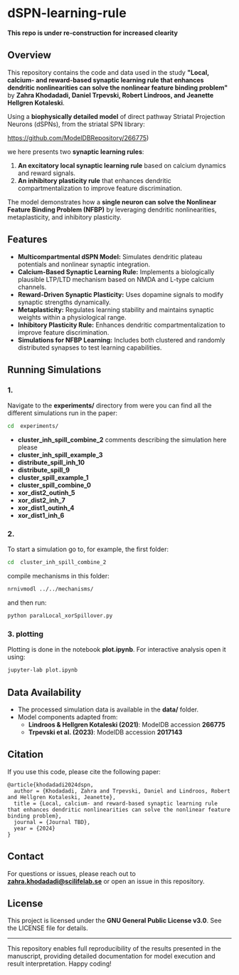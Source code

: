 # dSPN-learning-rule

**This repo is under re-construction for increased clearity**

## Overview

This repository contains the code and data used in the study **"Local, calcium- and reward-based synaptic learning rule that enhances dendritic nonlinearities can solve the nonlinear feature binding problem"** by **Zahra Khodadadi, Daniel Trpevski, Robert Lindroos, and Jeanette Hellgren Kotaleski**.

Using a **biophysically detailed model** of direct pathway Striatal Projection Neurons (dSPNs), from the striatal SPN library:

https://github.com/ModelDBRepository/266775)

we here presents two **synaptic learning rules**:

1. **An excitatory local synaptic learning rule** based on calcium dynamics and reward signals.
2. **An inhibitory plasticity rule** that enhances dendritic compartmentalization to improve feature discrimination.

The model demonstrates how a **single neuron can solve the Nonlinear Feature Binding Problem (NFBP)** by leveraging dendritic nonlinearities, metaplasticity, and inhibitory plasticity.

## Features

- **Multicompartmental dSPN Model:** Simulates dendritic plateau potentials and nonlinear synaptic integration.
- **Calcium-Based Synaptic Learning Rule:** Implements a biologically plausible LTP/LTD mechanism based on NMDA and L-type calcium channels.
- **Reward-Driven Synaptic Plasticity:** Uses dopamine signals to modify synaptic strengths dynamically.
- **Metaplasticity:** Regulates learning stability and maintains synaptic weights within a physiological range.
- **Inhibitory Plasticity Rule:** Enhances dendritic compartmentalization to improve feature discrimination.
- **Simulations for NFBP Learning:** Includes both clustered and randomly distributed synapses to test learning capabilities.

## Running Simulations

### 1.

Navigate to the **experiments/** directory from were you can find all the different simulations run in the paper:

```bash
cd  experiments/
```

- **cluster_inh_spill_combine_2** comments describing the simulation here please
- **cluster_inh_spill_example_3**
- **distribute_spill_inh_10**
- **distribute_spill_9**
- **cluster_spill_example_1**
- **cluster_spill_combine_0**
- **xor_dist2_outinh_5**
- **xor_dist2_inh_7**
- **xor_dist1_outinh_4**
- **xor_dist1_inh_6**

### 2. 

To start a simulation go to, for example, the first folder:

```bash
cd  cluster_inh_spill_combine_2
```

compile mechanisms in this folder:

```bash
nrnivmodl ../../mechanisms/
```

and then run:

```bash
python paralLocal_xorSpillover.py
```

### 3. plotting

Plotting is done in the notebook **plot.ipynb**. For interactive analysis open it using:

```bash
jupyter-lab plot.ipynb
```


## Data Availability

- The processed simulation data is available in the **data/** folder.
- Model components adapted from:
  - **Lindroos & Hellgren Kotaleski (2021)**: ModelDB accession **266775**
  - **Trpevski et al. (2023)**: ModelDB accession **2017143**

## Citation

If you use this code, please cite the following paper:

```
@article{khodadadi2024dspn,
  author = {Khodadadi, Zahra and Trpevski, Daniel and Lindroos, Robert and Hellgren Kotaleski, Jeanette},
  title = {Local, calcium- and reward-based synaptic learning rule that enhances dendritic nonlinearities can solve the nonlinear feature binding problem},
  journal = {Journal TBD},
  year = {2024}
}
```

## Contact

For questions or issues, please reach out to **[zahra.khodadadi@scilifelab.se](mailto\:zahra.khodadadi@scilifelab.se)** or open an issue in this repository.

## License

This project is licensed under the **GNU General Public License v3.0**. See the LICENSE file for details.

---

This repository enables full reproducibility of the results presented in the manuscript, providing detailed documentation for model execution and result interpretation. Happy coding!

